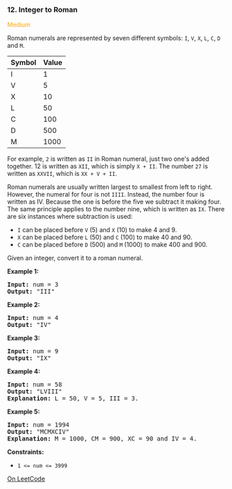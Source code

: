 ### 12. Integer to Roman

<span style="color:orange">Medium</span>

Roman numerals are represented by seven different symbols: 
`I`, `V`, `X`, `L`, `C`, `D` and `M`.

Symbol | Value
-------|------
   I   |   1
   V   |   5
   X   |   10
   L   |   50
   C   |   100
   D   |   500
   M   |   1000

For example, `2` is written as `II` in Roman numeral, 
just two one's added together. 12 is written as `XII`, 
which is simply `X + II`. 
The number `27` is written as `XXVII`, 
which is `XX + V + II`.

Roman numerals are usually written largest to smallest from 
left to right. However, the numeral for four is not `IIII`. 
Instead, the number four is written as IV. Because the one 
is before the five we subtract it making four. 
The same principle applies to the number nine, 
which is written as `IX`. There are six instances 
where subtraction is used:

* `I` can be placed before `V` (5) and `X` (10) to make 4 and 9.
* `X` can be placed before `L` (50) and `C` (100) to make 40 and 90.
* `C` can be placed before `D` (500) and `M` (1000) to make 400 and 900.

Given an integer, convert it to a roman numeral.

__Example 1:__
<pre>
<b>Input:</b> num = 3
<b>Output:</b> "III"
</pre>

__Example 2:__
<pre>
<b>Input:</b> num = 4
<b>Output:</b> "IV"
</pre>

__Example 3:__
<pre>
<b>Input:</b> num = 9
<b>Output:</b> "IX"
</pre>

__Example 4:__
<pre>
<b>Input:</b> num = 58
<b>Output:</b> "LVIII"
<b>Explanation:</b> L = 50, V = 5, III = 3.
</pre>

__Example 5:__
<pre>
<b>Input:</b> num = 1994
<b>Output:</b> "MCMXCIV"
<b>Explanation:</b> M = 1000, CM = 900, XC = 90 and IV = 4.
</pre>

__Constraints:__
* `1 <= num <= 3999`

[On LeetCode](https://leetcode.com/problems/integer-to-roman/)
